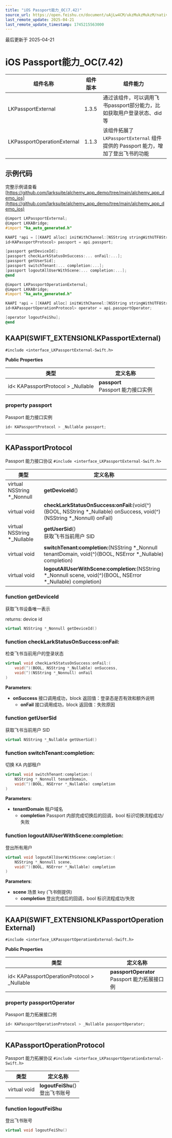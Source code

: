```yaml
---
title: "iOS Passport能力_OC(7.42)"
source_url: https://open.feishu.cn/document/uAjLw4CM/ukzMukzMukzM/native-integration/open-scene-introduction/capability-components/passport-capability/ios-passportexternal_oc/ios-passportexternal_oc_742
last_remote_update: 2025-04-21
last_remote_update_timestamp: 1745215563000
---
```

最后更新于 2025-04-21

# iOS Passport能力_OC(7.42) 

|组件名称 | 组件版本 | 组件能力 |
| ---- | ------ | -------- |
| LKPassportExternal | 1.3.5 | 通过该组件，可以调用飞书passport部分能力，比如获取用户登录状态、did等 |
| LKPassportOperationExternal | 1.1.3 | 该组件拓展了 `LKPassportExternal` 组件提供的 Passport 能力，增加了登出飞书的功能 |

## 示例代码

完整示例请查看 [https://github.com/larksuite/alchemy_app_demo/tree/main/alchemy_app_demo_ios](https://github.com/larksuite/alchemy_app_demo/tree/main/alchemy_app_demo_ios)

```objectivec
@import LKPassportExternal;
@import LKKABridge;
#import "ka_auto_generated.h"

KAAPI *api = [[KAAPI alloc] initWithChannel:[NSString stringWithUTF8String:getChannel()]];
id<KAPassportProtocol> passport = api.passport;

[passport getDeviceId];
[passport checkLarkStatusOnSuccess:... onFail:...];
[passport getUserSid];
[passport switchTenant:... completion:...];
[passport logoutAllUserWithScene:... completion:...];
@end
```
```objectivec
@import LKPassportOperationExternal;
@import LKKABridge;
#import "ka_auto_generated.h"

KAAPI *api = [[KAAPI alloc] initWithChannel:[NSString stringWithUTF8String:getChannel()]];
id<KAPassportOperationProtocol> operator = api.passportOperator;

[operator logoutFeiShu];
@end
```
## KAAPI(SWIFT_EXTENSIONLKPassportExternal)

`#include <interface_LKPassportExternal-Swift.h>`

**Public Properties**

|       类型      | 定义名称        |
| -------------- | -------------- |
| id< KAPassportProtocol > _Nullable | **passport** <br>Passport 能力接口实例  |

### **property passport**

Passport 能力接口实例 
```cpp
id< KAPassportProtocol > _Nullable passport;
```

-------------------------------

## KAPassportProtocol

Passport 能力接口协议 
`#include <interface_LKPassportExternal-Swift.h>`

|        类型     | 定义名称           |
| -------------- | -------------- |
| virtual NSString *_Nonnull | **getDeviceId**() |
| virtual void | **checkLarkStatusOnSuccess:onFail:**(void(^)(BOOL, NSString *_Nullable) onSuccess, void(^)(NSString *_Nonnull) onFail) |
| virtual NSString *_Nullable | **getUserSid**()<br>获取飞书当前用户 SID  |
| virtual void | **switchTenant:completion:**(NSString *_Nonnull tenantDomain, void(^)(BOOL, NSError *_Nullable) completion) |
| virtual void | **logoutAllUserWithScene:completion:**(NSString *_Nonnull scene, void(^)(BOOL, NSError *_Nullable) completion) |

### **function getDeviceId**

获取飞书设备唯一表示

returns: device id 

```cpp
virtual NSString *_Nonnull getDeviceId()
```

### **function checkLarkStatusOnSuccess:onFail:**

检查飞书当前用户的登录状态 

```cpp
virtual void checkLarkStatusOnSuccess:onFail:(
    void(^)(BOOL, NSString *_Nullable) onSuccess,
    void(^)(NSString *_Nonnull) onFail
)
```

**Parameters**: 

* **onSuccess** 接口调用成功，block 返回值：登录态是否有效和额外说明
  * **onFail** 接口调用成功，block 返回值：失败原因 

### **function getUserSid**

获取飞书当前用户 SID 
```cpp
virtual NSString *_Nullable getUserSid()
```

### **function switchTenant:completion:**

切换 KA 内部租户 

```cpp
virtual void switchTenant:completion:(
    NSString *_Nonnull tenantDomain,
    void(^)(BOOL, NSError *_Nullable) completion
)
```

**Parameters**: 

* **tenantDomain** 租户域名
  * **completion** Passport 内部完成切换后的回调，bool 标识切换流程成功/失败 

### **function logoutAllUserWithScene:completion:**

登出所有用户 

```cpp
virtual void logoutAllUserWithScene:completion:(
    NSString *_Nonnull scene,
    void(^)(BOOL, NSError *_Nullable) completion
)
```

**Parameters**: 

* **scene** 场景 key (飞书侧提供)
  * **completion** 登出完成后的回调，bool 标识流程成功/失败 

-------------------------------
## KAAPI(SWIFT_EXTENSIONLKPassportOperationExternal)

`#include <interface_LKPassportOperationExternal-Swift.h>`

**Public Properties**

|       类型      | 定义名称        |
| -------------- | -------------- |
| id< KAPassportOperationProtocol > _Nullable | **passportOperator** <br>Passport 能力拓展接口例  |

### **property passportOperator**

Passport 能力拓展接口例 
```cpp
id< KAPassportOperationProtocol > _Nullable passportOperator;
```

-------------------------------

## KAPassportOperationProtocol

Passport 能力拓展协议 
`#include <interface_LKPassportOperationExternal-Swift.h>`

|        类型     | 定义名称           |
| -------------- | -------------- |
| virtual void | **logoutFeiShu**()<br>登出飞书账号  |

### **function logoutFeiShu**

登出飞书账号 
```cpp
virtual void logoutFeiShu()
```
